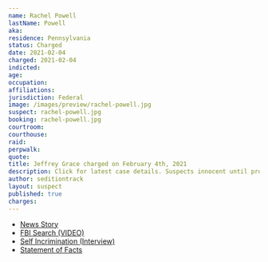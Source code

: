 ```yaml
---
name: Rachel Powell
lastName: Powell
aka:
residence: Pennsylvania
status: Charged
date: 2021-02-04
charged: 2021-02-04
indicted:
age:
occupation:
affiliations:
jurisdiction: Federal
image: /images/preview/rachel-powell.jpg
suspect: rachel-powell.jpg
booking: rachel-powell.jpg
courtroom:
courthouse:
raid:
perpwalk:
quote:
title: Jeffrey Grace charged on February 4th, 2021
description: Click for latest case details. Suspects innocent until proven guilty.
author: seditiontrack
layout: suspect
published: true
charges:
---
```

- [News Story](https://www.seattletimes.com/seattle-news/crime/clark-county-man-charged-with-entering-capitol-during-siege/)
- [FBI Search (VIDEO)](https://www.wpxi.com/news/top-stories/local-woman-wanted-role-violence-us-capitol-custody-source-say/CDOTG3JKHRGQXMZW4GOVFKOJHQ/)
- [Self Incrimination (Interview)](https://www.newyorker.com/news/news-desk/a-pennsylvania-mothers-path-to-insurrection-capitol-riot)
- [Statement of Facts](https://www.justice.gov/opa/case-multi-defendant/file/1364896/download)
